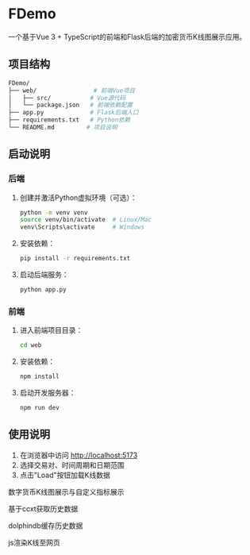 # FDemo

一个基于Vue 3 + TypeScript的前端和Flask后端的加密货币K线图展示应用。

## 项目结构

```bash
FDemo/
├── web/                # 前端Vue项目
│   ├── src/           # Vue源代码
│   └── package.json   # 前端依赖配置
├── app.py             # Flask后端入口
├── requirements.txt   # Python依赖
└── README.md         # 项目说明
```

## 启动说明

### 后端

1. 创建并激活Python虚拟环境（可选）：

   ```bash
   python -m venv venv
   source venv/bin/activate  # Linux/Mac
   venv\Scripts\activate     # Windows
   ```

2. 安装依赖：

   ```bash
   pip install -r requirements.txt
   ```

3. 启动后端服务：

   ```bash
   python app.py
   ```

### 前端

1. 进入前端项目目录：

   ```bash
   cd web
   ```

2. 安装依赖：

   ```bash
   npm install
   ```

3. 启动开发服务器：

   ```bash
   npm run dev
   ```

## 使用说明

1. 在浏览器中访问 <http://localhost:5173>
2. 选择交易对、时间周期和日期范围
3. 点击"Load"按钮加载K线数据

数字货币K线图展示与自定义指标展示

基于ccxt获取历史数据

dolphindb缓存历史数据

js渲染K线至网页
